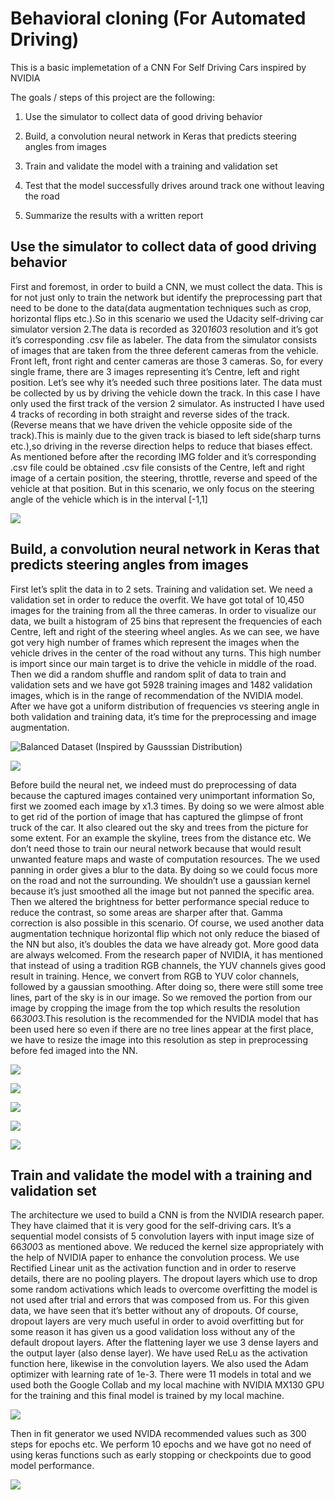 # Behavioral cloning (For Automated Driving)
This is a basic implemetation of a CNN For Self Driving Cars inspired by NVIDIA

The goals / steps of this project are the following:

1. Use the simulator to collect data of good driving behavior

2. Build, a convolution neural network in Keras that predicts steering angles from images

3. Train and validate the model with a training and validation set

4. Test that the model successfully drives around track one without leaving the road

5. Summarize the results with a written report


## Use the simulator to collect data of good driving behavior

First and foremost, in order to build a CNN, we must collect the data. This is for not just only to train the network but identify the preprocessing part that need to be done to the data(data augmentation techniques such as crop, horizontal flips etc.).So in this scenario we used the Udacity self-driving car simulator version 2.The data is recorded as 320*160*3 resolution and it’s got it’s corresponding .csv file as labeler. The data from the simulator consists of images that are taken from the three deferent cameras from the vehicle. Front left, front right and center cameras are those 3 cameras. So, for every single frame, there are 3 images representing it’s Centre, left and right position. Let’s see why it’s needed such three positions later. The data must be collected by us by driving the vehicle down the track. In this case I have only used the first track of the version 2 simulator. As instructed I have used 4 tracks of recording in both straight and reverse sides of the track.(Reverse means that we have driven the vehicle opposite side of the track).This is mainly due to the given track is biased to left side(sharp turns etc.),so driving in the reverse direction helps to reduce that biases effect. As mentioned before after the recording IMG folder and it’s corresponding .csv file could be obtained .csv file consists of the Centre, left and right image of a certain position, the steering, throttle, reverse and speed of the vehicle at that position. But in this scenario, we only focus on the steering angle of the vehicle which is in the interval [-1,1]

![](/README/Picture1.png)

## Build, a convolution neural network in Keras that predicts steering angles from images 
 
First let’s split the data in to 2 sets. Training and validation set. We need a validation set in order to reduce the overfit. We have got total of 10,450 images for the training from all the three cameras. In order to visualize our data, we built a histogram of 25 bins that represent the frequencies of each Centre, left and right of the steering wheel angles. As we can see, we have got very high number of frames which represent the images when the vehicle drives in the center of the road without any turns. This high number is import since our main target is to drive the vehicle in middle of the road. Then we did a random shuffle and random split of data to train and validation sets and we have got 5928 training images and 1482 validation images, which is in the range of recommendation of the NVIDIA model. After we have got a uniform distribution of frequencies vs steering angle in both validation and training data, it’s time for the preprocessing and image augmentation.  


![Balanced Dataset (Inspired by Gausssian Distribution)](/README/Picture2png.png)

![](/README/Picture3.png)


Before build the neural net, we indeed must do preprocessing of data because the captured images contained very unimportant information So, first we zoomed each image by x1.3 times. By doing so we were almost able to get rid of the portion of image that has captured the glimpse of front truck of the car. It also cleared out the sky and trees from the picture for some extent. For an example the skyline, trees from the distance etc. We don’t need those to train our neural network because that would result unwanted feature maps and waste of computation resources. The we used panning in order gives a blur to the data. By doing so we could focus more on the road and not the surrounding. We shouldn’t use a gaussian kernel because it’s just smoothed all the image but not panned the specific area. Then we altered the brightness for better performance special reduce to reduce the contrast, so some areas are sharper after that. Gamma correction is also possible in this scenario. Of course, we used another data augmentation technique horizontal flip which not only reduce the biased of the NN but also, it’s doubles the data we have already got. More good data are always welcomed. From the research paper of NVIDIA, it has mentioned that instead of using a tradition RGB channels, the YUV channels gives good result in training. Hence, we convert from RGB to YUV color channels, followed by a gaussian smoothing. After doing so, there were still some tree lines, part of the sky is in our image. So we removed the portion from our image by cropping the image from the top which results the resolution 66*300*3.This resolution is the recommended for the NVIDIA model that has been used here so even if there are no tree lines appear at the first place, we have to resize the image into this resolution as step in preprocessing before fed imaged into the NN. 

![](/README/Picture4.png)

![](/README/Picture5.png)

![](/README/Picture6png.png)

![](/README/Picture7.png)

![](/README/Picture8png.png)

## Train and validate the model with a training and validation set 
 
The architecture we used to build a CNN is from the NVIDIA research paper. They have claimed that it is very good for the self-driving cars. It’s a sequential model consists of 5 convolution layers with input image size of 66*300*3 as mentioned above. We reduced the kernel size appropriately with the help of NVIDIA paper to enhance the convolution process. We use Rectified Linear unit as the activation function and in order to reserve details, there are no pooling players. The dropout layers which use to drop some random activations which leads to overcome overfitting the model is not used after trial and errors that was composed from us. For this given data, we have seen that it’s better without any of dropouts. Of course, dropout layers are very much useful in order to avoid overfitting but for some reason it has given us a good validation loss without any of the default dropout layers. After the flattening layer we use 3 dense layers and the output layer (also dense layer). We have used ReLu as the activation function here, likewise in the convolution layers. We also used the Adam optimizer with learning rate of 1e-3. There were 11 models in total and we used both the Google Collab and my local machine with NVIDIA MX130 GPU for the training and this final model is trained by my local machine. 


![](/README/Picture9.png)


Then in fit generator we used NVIDA recommended values such as 300 steps for epochs etc. We perform 10 epochs and we have got no need of using keras functions such as early stopping or checkpoints due to good model performance. 

![](/README/Picture8.png)
